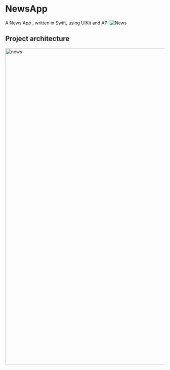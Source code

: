# NewsApp
A News App , written in Swift, using UIKit and API
![News](https://user-images.githubusercontent.com/95465502/157344603-dda0598f-5554-4e14-a846-238693836c66.gif)



## Project architecture
<img width="1001" alt="news" src="https://user-images.githubusercontent.com/95465502/157344511-9a2c12f3-249a-4f44-a6b1-b32fe1ca6427.png">

